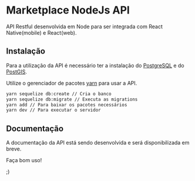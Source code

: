 # Marketplace NodeJs API

API Restful desenvolvida em Node para ser integrada com React Native(mobile) e React(web).

## Instalação

Para a utilização da API é necessário ter a instalação do [PostgreSQL](https://www.postgresql.org/) e do [PostGIS](https://postgis.net/).

Utilize o gerenciador de pacotes [yarn](https://yarnpkg.com/) para usar a API.

```bash
yarn sequelize db:create // Cria o banco
yarn sequelize db:migrate // Executa as migrations
yarn add // Para baixar os pacotes necessários
yarn dev // Para executar o servidor
```

## Documentação

A documentação da API está sendo desenvolvida e será disponibilizada em breve.

Faça bom uso!

;)

